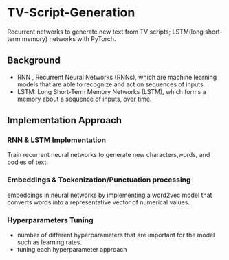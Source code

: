 # TV-Script-Generation
Recurrent networks to generate new text from TV scripts; LSTM(long short-term memory) networks with PyTorch.
## Background 
* RNN , Recurrent Neural Networks (RNNs), which are machine learning models that are able to recognize and act on sequences of inputs.
* LSTM: Long Short-Term Memory Networks (LSTM), which forms a memory about a sequence of inputs, over time.

## Implementation Approach
### RNN & LSTM Implementation 
Train recurrent neural networks to generate new characters,words, and bodies of text.

### Embeddings & Tockenization/Punctuation processing 
 embeddings in neural networks by implementing a word2vec model that converts words into a representative vector of numerical values.
### Hyperparameters Tuning 
* number of different hyperparameters that are important for the model such as learning rates.
* tuning each hyperparameter approach


